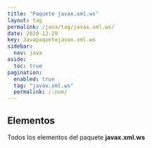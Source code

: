 ```yaml
---
title: "Paquete javax.xml.ws"
layout: tag
permalink: /java/tag/javax.xml.ws/
date: 2020-12-29
key: Javapaquetejavax.xml.ws
sidebar: 
  nav: java
aside: 
  toc: true
pagination: 
  enabled: true
  tag: "javax.xml.ws"
  permalink: /:num/
---
```


<h2>Elementos</h2>
Todos los elementos del paquete <strong>javax.xml.ws</strong>

